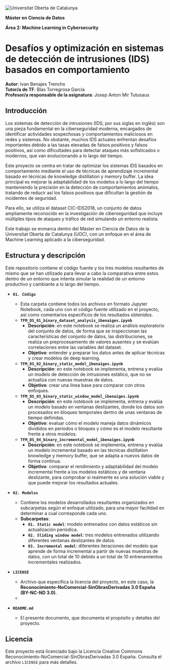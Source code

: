 ![Universitat Oberta de Catalunya](https://www.uoc.edu/portal/_resources/common/imatges/sala_de_premsa/noticies/2016/202-nova-marca-uoc.jpg)

**Máster en Ciencia de Datos**

**Área 2: Machine Learning in Cybersecurity**

# Desafíos y optimización en sistemas de detección de intrusiones (IDS) basados en comportamiento

**Autor**: Ivan Benajes Trenchs  
**Tutor/a de TF**: Blas Torregrosa García  
**Profesor/a responsable de la asignatura**: Josep Anton Mir Tutusaus  


## Introducción
Los sistemas de detección de intrusiones (IDS, por sus siglas en inglés) son una pieza fundamental en la ciberseguridad moderna, encargados de identificar actividades sospechosas y comportamientos maliciosos en redes y sistemas. No obstante, muchos IDS actuales enfrentan desafíos importantes debido a las tasas elevadas de falsos positivos y falsos positivos, así como dificultades para detectar ataques más sofisticados o modernos, que van evolucionando a lo largo del tiempo.

Este proyecto se centra en tratar de optimizar los sistemas IDS basados en comportamiento mediante el uso de técnicas de aprendizaje incremental basado en técnicas de knowledge distillation y memory buffer. La idea principal es mejorar la adaptabilidad de los modelos a lo largo del tiempo manteniendo la precisión en la detección de comportamientos anómalos, tratando de reducir así los falsos positivos que dificultan la gestión de incidentes de seguridad.

Para ello, se utiliza el dataset CIC-IDS2018, un conjunto de datos ampliamente reconocido en la investigación de ciberseguridad que incluye múltiples tipos de ataques y tráfico de red simulando un entorno realista. 

Este trabajo se enmarca dentro del Máster en Ciencia de Datos de la Universitat Oberta de Catalunya (UOC), con un enfoque en el área de Machine Learning aplicado a la ciberseguridad.

## Estructura y descripción
Este repositorio contiene el código fuente y los tres modelos resultantes de mismo que se han utilizado para llevar a cabo la comparativa entre estos dentro de un entorno que intenta simular la realidad de un entorno productivo y cambiante a lo largo del tiempo.

-   **`01. Código`**   
    -   Esta carpeta contiene todos los archivos en formato Jupyter Notebook, cada uno con el código fuente utilizado en el proyecto, así como comentarios específicos de los resultados obtenidos.
    -  **`TFM_DS_01_binary_dataset_analysis_ibenaiges.ipynb`**
	    -   **Descripción**: en este notebook se realiza un análisis exploratorio del conjunto de datos, de forma que se inspeccionan las características del conjunto de datos, las distribuciones, se realiza un preprocesamiento de valores ausentes y se evalúan correlaciones entre las variables del dataset.
	    -   **Objetivo**: entender y preparar los datos antes de aplicar técnicas y crear modelos de deep learning.
	-  **`TFM_DS_02_binary_static_model_ibenaiges.ipynb`**
	    -   **Descripción**: en este notebook se implementa, entrena y evalúa un modelo de detección de intrusiones estático, que no se actualiza con nuevas muestras de datos.
	    -   **Objetivo**: crear una línea base para comparar con otros enfoques.
	- **`TFM_DS_03_binary_static_window_model_ibenaiges.ipynb`**
	    -   **Descripción**: en este notebook se implementa, entrena y evalúa un modelo basado en ventanas deslizantes, donde los datos son procesados en bloques temporales dentro de unas ventanas de tiempo definidas.
	    -   **Objetivo**: evaluar cómo el modelo maneja datos dinámicos divididos en períodos o bloques y cómo es el modelo resultante frente a otros modelos.
	-  **`TFM_DS_04_binary_incremental_model_ibenaiges.ipynb`**
	    -   **Descripción**: en este notebook se implementa, entrena y evalúa un modelo incremental basado en las técnicas distillation knowledge y memory buffer, que se adapta a nuevos datos de forma continua.
	    -   **Objetivo**: comparar el rendimiento y adaptabilidad del modelo incremental frente a los modelos estáticos y de ventana deslizante, para comprobar si realmente es una solución viable y que puede mejorar los resultados actuales.

-   **`02. Modelos`**  
    -   Contiene los modelos desarrollados resultantes organizados en subcarpetas según el enfoque utilizado, para una mayor facilidad en determinar a cual corresponde cada uno.
    -   **Subcarpetas**:
        -   **`01. Static model`**: modelo entrenados con datos estáticos sin actualización periódica.
        -   **`02. Sliding window model`**: tres modelos entrenados utilizando diferentes ventanas deslizantes de datos.
        -   **`03. Incremental model`**: diferentes iteraciones del modelo que aprende de forma incremental a partir de nuevas muestras de datos, con un total de 10 debido a un total de 10 entrenamientos incrementales realizados.

-   **`LICENSE`**   
    -   Archivo que especifica la licencia del proyecto, en este caso, la **Reconocimiento-NoComercial-SinObrasDerivadas 3.0 España (BY-NC-ND 3.0)**.
    - 
-   **`README.md`**    
    -  El presente documento, que documenta el propósito y detalles del proyecto.

## Licencia
Este proyecto está licenciado bajo la Licencia Creative Commons Reconocimiento-NoComercial-SinObrasDerivadas 3.0 España. Consulta el archivo `LICENSE` para más detalles.

